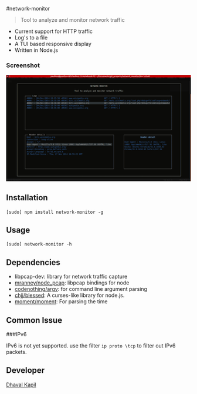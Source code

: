 #network-monitor

> Tool to analyze and monitor network traffic

- Current support for HTTP traffic
- Log's to a file
- A TUI based responsive display
- Written in Node.js

### Screenshot

![Screenshot](docs/screenshot.png)

## Installation

```
[sudo] npm install network-monitor -g
```

## Usage

```
[sudo] network-monitor -h
```

## Dependencies

- libpcap-dev: library for network traffic capture
- [mranney/node_pcap](https://github.com/mranney/node_pcap): libpcap bindings for node
- [codenothing/argv](https://github.com/codenothing/argv): for command line argument parsing
- [chjj/blessed](https://github.com/chjj/blessed): A curses-like library for node.js.
- [moment/moment](https://github.com/moment/moment): For parsing the time

## Common Issue

###IPv6

IPv6 is not yet supported. use the filter `ip proto \tcp` to filter out IPv6 packets.

## Developer
[Dhaval Kapil](https://dhavalkapil.com/)